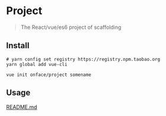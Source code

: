 # Project

> The React/vue/es6 project of scaffolding

## Install

```shell
# yarn config set registry https://registry.npm.taobao.org
yarn global add vue-cli
```

```shell
vue init onface/project somename
```

## Usage

[README.md](./template/README.md)
